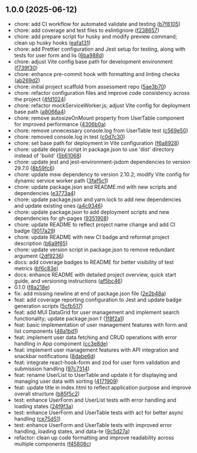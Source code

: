 ## 1.0.0 (2025-06-12)

* chore: add CI workflow for automated validate and testing ([b7f8105](https://github.com/laurencestokes/crud-interview-ls/commit/b7f8105))
* chore: add coverage and test files to eslintignore ([f238657](https://github.com/laurencestokes/crud-interview-ls/commit/f238657))
* chore: add prepare script for husky and modify preview command; clean up husky hooks ([eafa131](https://github.com/laurencestokes/crud-interview-ls/commit/eafa131))
* chore: add Prettier configuration and Jest setup for testing, along with tests for user form and lis ([6ba988d](https://github.com/laurencestokes/crud-interview-ls/commit/6ba988d))
* chore: adjust Vite config base path for development environment ([f739f30](https://github.com/laurencestokes/crud-interview-ls/commit/f739f30))
* chore: enhance pre-commit hook with formatting and linting checks ([ab269d2](https://github.com/laurencestokes/crud-interview-ls/commit/ab269d2))
* chore: initial project scaffold from assessment repo ([5ae3b70](https://github.com/laurencestokes/crud-interview-ls/commit/5ae3b70))
* chore: refactor configuration files and improve code consistency across the project ([4fd1024](https://github.com/laurencestokes/crud-interview-ls/commit/4fd1024))
* chore: refactor mockServiceWorker.js; adjust Vite config for deployment base path ([a8066a4](https://github.com/laurencestokes/crud-interview-ls/commit/a8066a4))
* chore: remove autosizeOnMount property from UserTable component for improved performance ([4306b0a](https://github.com/laurencestokes/crud-interview-ls/commit/4306b0a))
* chore: remove unnecessary console.log from UserTable test ([c569e50](https://github.com/laurencestokes/crud-interview-ls/commit/c569e50))
* chore: removed console.log in test ([c0d7c30](https://github.com/laurencestokes/crud-interview-ls/commit/c0d7c30))
* chore: set base path for deployment in Vite configuration ([f6a8928](https://github.com/laurencestokes/crud-interview-ls/commit/f6a8928))
* chore: update deploy script in package.json to use 'dist' directory instead of 'build' ([5b61068](https://github.com/laurencestokes/crud-interview-ls/commit/5b61068))
* chore: update jest and jest-environment-jsdom dependencies to version 29.7.0 ([8b59fc6](https://github.com/laurencestokes/crud-interview-ls/commit/8b59fc6))
* chore: update msw dependency to version 2.10.2; modify Vite config for dynamic service worker path ([3faf5c1](https://github.com/laurencestokes/crud-interview-ls/commit/3faf5c1))
* chore: update package.json and README.md with new scripts and dependencies ([e3773a4](https://github.com/laurencestokes/crud-interview-ls/commit/e3773a4))
* chore: update package.json and yarn.lock to add new dependencies and update existing ones ([a4c9346](https://github.com/laurencestokes/crud-interview-ls/commit/a4c9346))
* chore: update package.json to add deployment scripts and new dependencies for gh-pages ([9351908](https://github.com/laurencestokes/crud-interview-ls/commit/9351908))
* chore: update README to reflect project name change and add CI badge ([9017a29](https://github.com/laurencestokes/crud-interview-ls/commit/9017a29))
* chore: update README with new CI badge and reformat project description ([b6a9f65](https://github.com/laurencestokes/crud-interview-ls/commit/b6a9f65))
* chore: update version script in package.json to remove redundant argument ([2df9236](https://github.com/laurencestokes/crud-interview-ls/commit/2df9236))
* docs: add coverage badges to README for better visibility of test metrics ([bf6c83e](https://github.com/laurencestokes/crud-interview-ls/commit/bf6c83e))
* docs: enhance README with detailed project overview, quick start guide, and versioning instructions ([af5bc46](https://github.com/laurencestokes/crud-interview-ls/commit/af5bc46))
* 0.1.0 ([f8a218e](https://github.com/laurencestokes/crud-interview-ls/commit/f8a218e))
* fix: add missing newline at end of package.json file ([2e2b48a](https://github.com/laurencestokes/crud-interview-ls/commit/2e2b48a))
* feat: add coverage reporting configuration to Jest and update badge generation scripts ([5cfb517](https://github.com/laurencestokes/crud-interview-ls/commit/5cfb517))
* feat: add MUI DataGrid for user management and implement search functionality; update package.json f ([1f8f2a1](https://github.com/laurencestokes/crud-interview-ls/commit/1f8f2a1))
* feat: basic implementation of user management features with form and list components ([48a1bd1](https://github.com/laurencestokes/crud-interview-ls/commit/48a1bd1))
* feat: implement user data fetching and CRUD operations with error handling in App component ([cc3e8de](https://github.com/laurencestokes/crud-interview-ls/commit/cc3e8de))
* feat: implement user management features with API integration and snackbar notifications ([8dabe6d](https://github.com/laurencestokes/crud-interview-ls/commit/8dabe6d))
* feat: integrate react-hook-form and zod for user form validation and submission handling ([97c7314](https://github.com/laurencestokes/crud-interview-ls/commit/97c7314))
* feat: rename UserList to UserTable and update it for displaying and managing user data with sorting  ([4171909](https://github.com/laurencestokes/crud-interview-ls/commit/4171909))
* feat: update title in index.html to reflect application purpose and improve overall structure ([b85f5c2](https://github.com/laurencestokes/crud-interview-ls/commit/b85f5c2))
* test: enhance UserForm and UserList tests with error handling and loading states ([24f9f3a](https://github.com/laurencestokes/crud-interview-ls/commit/24f9f3a))
* test: enhance UserForm and UserTable tests with act for better async handling ([ce75d51](https://github.com/laurencestokes/crud-interview-ls/commit/ce75d51))
* test: enhance UserForm and UserTable tests with improved error handling, loading states, and data-te ([9c5d27a](https://github.com/laurencestokes/crud-interview-ls/commit/9c5d27a))
* refactor: clean up code formatting and improve readability across multiple components ([f45808c](https://github.com/laurencestokes/crud-interview-ls/commit/f45808c))





